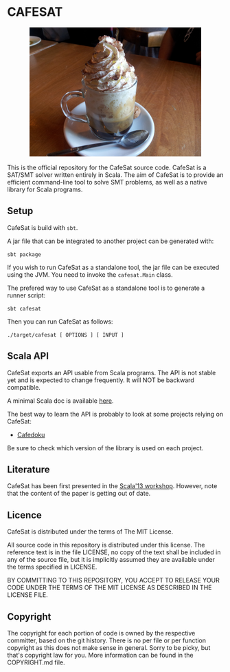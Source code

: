 CAFESAT
=======

<p align="center">
  <img height="300px" src="/logo/cafesat2.jpg" />
</p>

This is the official repository for the CafeSat source code. CafeSat is a
SAT/SMT solver written entirely in Scala. The aim of CafeSat is to provide an
efficient command-line tool to solve SMT problems, as well as a native library
for Scala programs.

Setup
-----

CafeSat is build with `sbt`.

A jar file that can be integrated to another project can be generated with:

    sbt package

If you wish to run CafeSat as a standalone tool, the jar file can be executed
using the JVM.  You need to invoke the `cafesat.Main` class.

The prefered way to use CafeSat as a standalone tool is to generate a runner
script:

    sbt cafesat

Then you can run CafeSat as follows:

    ./target/cafesat [ OPTIONS ] [ INPUT ]

<!--
If no INPUT is specified, then CafeSat will expect SMT-LIB commands on the standard input, which
is the standard behaviour of the SMT-LIB specifications. If an input is specified, then it will
be parsed as an SMT-LIB script, and fully interpreted. Options can be used to modify this behaviour,
for example the `- -dimacs` option will interpret the INPUT file in Dimacs CNF format.
-->

<!--
Examples
--------

To start an interactive session in the REPL with SMT-LIB:

    ./target/cafesat

To execute an SMT-LIB script you can do the following:

    ./target/cafesat < input.smt2

which simply transparently redirect stdin to the content of the file. Or use:

    ./target/cafesat input.smt2

in which CafeSat will open the file before feeding it to the SMT solver.

To solve Dimacs SAT problems, use:

    ./target/cafesat - -dimacs input.cnf

-->

Scala API
---------

CafeSat exports an API usable from Scala programs. The API is not stable
yet and is expected to change frequently. It will NOT be backward compatible.

A minimal Scala doc is available [here](http://regb.github.io/cafesat/apidocs/#cafesat.api.package).

The best way to learn the API is probably to look at some projects relying on CafeSat:

  * [Cafedoku](https://github.com/regb/cafedoku)

Be sure to check which version of the library is used on each project.

Literature
----------

CafeSat has been first presented in the [Scala'13 workshop](http://dx.doi.org/10.1145/2489837.2489839).
However, note that the content of the paper is getting out of date.

Licence
-------

CafeSat is distributed under the terms of The MIT License.

All source code in this repository is distributed under this license. The
reference text is in the file LICENSE, no copy of the text shall be included in
any of the source file, but it is implicitly assumed they are available under
the terms specified in LICENSE.

BY COMMITTING TO THIS REPOSITORY, YOU ACCEPT TO RELEASE YOUR CODE UNDER
THE TERMS OF THE MIT LICENSE AS DESCRIBED IN THE LICENSE FILE.

Copyright
---------

The copyright for each portion of code is owned by the respective committer,
based on the git history. There is no per file or per function copyright as
this does not make sense in general. Sorry to be picky, but that's copyright
law for you. More information can be found in the COPYRIGHT.md file.
